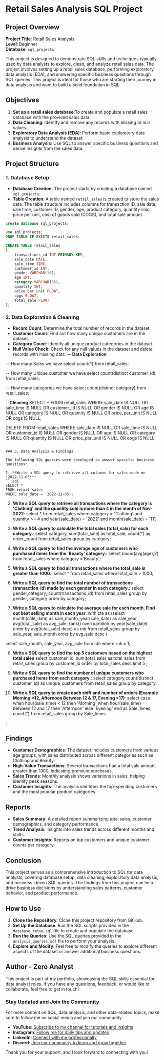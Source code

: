 # Retail Sales Analysis SQL Project

## Project Overview

**Project Title**: Retail Sales Analysis  
**Level**: Beginner  
**Database**: `sql_projects`

This project is designed to demonstrate SQL skills and techniques typically used by data analysts to explore, clean, and analyze retail sales data. The project involves setting up a retail sales database, performing exploratory data analysis (EDA), and answering specific business questions through SQL queries. This project is ideal for those who are starting their journey in data analysis and want to build a solid foundation in SQL.

## Objectives

1. **Set up a retail sales database**:To create and populate a retail sales database with the provided sales data.
2. **Data Cleaning**: Identify and remove any records with missing or null values.
3. **Exploratory Data Analysis (EDA)**: Perform basic exploratory data analysis to understand the dataset.
4. **Business Analysis**: Use SQL to answer specific business questions and derive insights from the sales data.

## Project Structure

### 1. Database Setup

- **Database Creation**: The project starts by creating a database named `sql_projects`.
- **Table Creation**: A table named `retail_sales` is created to store the sales data. The table structure includes columns for transaction ID, sale date, sale time, customer ID, gender, age, product category, quantity sold, price per unit, cost of goods sold (COGS), and total sale amount.

```sql
create database sql_projects;

use sql_projects;
DROP TABLE IF EXISTS retail_sales;

CREATE TABLE retail_sales
(
    transactions_id INT PRIMARY KEY,
    sale_date DATE,	
    sale_time TIME,
    customer_id INT,	
    gender VARCHAR(10),
    age INT,
    category VARCHAR(35),
    quantity INT,
    price_per_unit FLOAT,	
    cogs FLOAT,
    total_sale FLOAT
);

```

### 2. Data Exploration & Cleaning

- **Record Count**: Determine the total number of records in the dataset.
- **Customer Count**: Find out how many unique customers are in the dataset.
- **Category Count**: Identify all unique product categories in the dataset.
- **Null Value Check**: Check for any null values in the dataset and delete records with missing data.
-- **Data Exploration**

-- How many Sales we have
select count(*) from retail_sales;

-- How many Unique customer we have
select count(distinct customer_id) from retail_sales;

-- How many categories we have
select count(distinct category) from retail_sales;

--**Cleaning**
SELECT * FROM retail_sales
WHERE 
    sale_date IS NULL OR sale_time IS NULL OR customer_id IS NULL OR 
    gender IS NULL OR age IS NULL OR category IS NULL OR 
    quantity IS NULL OR price_per_unit IS NULL OR cogs IS NULL;

DELETE FROM retail_sales
WHERE 
    sale_date IS NULL OR sale_time IS NULL OR customer_id IS NULL OR 
    gender IS NULL OR age IS NULL OR category IS NULL OR 
    quantity IS NULL OR price_per_unit IS NULL OR cogs IS NULL;
```

### 3. Data Analysis & Findings

The following SQL queries were developed to answer specific business questions:

1. **Write a SQL query to retrieve all columns for sales made on '2022-11-05**:
```sql
SELECT *
FROM retail_sales
WHERE sale_date = '2022-11-05';
```

2. **Write a SQL query to retrieve all transactions where the category is 'Clothing' and the quantity sold is more than 4 in the month of Nov-2022**:
select * from retail_sales
where category = 'Clothing'
and quantity >= 4 
and year(sale_date) = '2022'
and month(sale_date) = '11';


3. **Write a SQL query to calculate the total sales (total_sale) for each category.**:
select category, sum(total_sale) as total_sale, count(*) as order_count from retail_sales
group by category;

4. **Write a SQL query to find the average age of customers who purchased items from the 'Beauty' category.**:
select round(avg(age),2) from retail_sales
where category ='Beauty';

5. **Write a SQL query to find all transactions where the total_sale is greater than 1000.**:
select * from retail_sales
where total_sale > 1000;


6. **Write a SQL query to find the total number of transactions (transaction_id) made by each gender in each category.**:
select gender,category, count(transactions_id) from retail_sales
group by gender, category
order by category;


7. **Write a SQL query to calculate the average sale for each month. Find out best selling month in each year**:
with cte as (select month(sale_date) as sale_month, year(sale_date) as sale_year, avg(total_sale) as avg_sale,
rank() over(partition by year(sale_date) order by avg(total_sale) desc) as rnk  from retail_sales
group by sale_year, sale_month
order by avg_sale desc
)

select sale_month, sale_year, avg_sale from cte
where rnk = 1;

8. **Write a SQL query to find the top 5 customers based on the highest total sales**
select customer_id, sum(total_sale) as total_sales from retail_sales
group by customer_id
order by total_sales desc
limit 5
;

9. **Write a SQL query to find the number of unique customers who purchased items from each category.**:
select category,count(distinct customer_id) as unique_customers from retail_sales
group by category;

10. **Write a SQL query to create each shift and number of orders (Example Morning <12, Afternoon Between 12 & 17, Evening >17)**:
select 
case
when hour(sale_time) < 12 then 'Morning'
when hour(sale_time) between 12 and 17 then 'Afternoon' 
else 'Evening' end as Sale_times, count(*)
 from retail_sales
 group by Sale_times
 
;

## Findings

- **Customer Demographics**: The dataset includes customers from various age groups, with sales distributed across different categories such as Clothing and Beauty.
- **High-Value Transactions**: Several transactions had a total sale amount greater than 1000, indicating premium purchases.
- **Sales Trends**: Monthly analysis shows variations in sales, helping identify peak seasons.
- **Customer Insights**: The analysis identifies the top-spending customers and the most popular product categories.

## Reports

- **Sales Summary**: A detailed report summarizing total sales, customer demographics, and category performance.
- **Trend Analysis**: Insights into sales trends across different months and shifts.
- **Customer Insights**: Reports on top customers and unique customer counts per category.

## Conclusion

This project serves as a comprehensive introduction to SQL for data analysts, covering database setup, data cleaning, exploratory data analysis, and business-driven SQL queries. The findings from this project can help drive business decisions by understanding sales patterns, customer behavior, and product performance.

## How to Use

1. **Clone the Repository**: Clone this project repository from GitHub.
2. **Set Up the Database**: Run the SQL scripts provided in the `database_setup.sql` file to create and populate the database.
3. **Run the Queries**: Use the SQL queries provided in the `analysis_queries.sql` file to perform your analysis.
4. **Explore and Modify**: Feel free to modify the queries to explore different aspects of the dataset or answer additional business questions.

## Author - Zero Analyst

This project is part of my portfolio, showcasing the SQL skills essential for data analyst roles. If you have any questions, feedback, or would like to collaborate, feel free to get in touch!

### Stay Updated and Join the Community

For more content on SQL, data analysis, and other data-related topics, make sure to follow me on social media and join our community:

- **YouTube**: [Subscribe to my channel for tutorials and insights](https://www.youtube.com/@zero_analyst)
- **Instagram**: [Follow me for daily tips and updates](https://www.instagram.com/zero_analyst/)
- **LinkedIn**: [Connect with me professionally](https://www.linkedin.com/in/najirr)
- **Discord**: [Join our community to learn and grow together](https://discord.gg/36h5f2Z5PK)

Thank you for your support, and I look forward to connecting with you!
